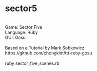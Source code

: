 # sector5
<br>
Game: Sector Five <br>
Language: Ruby<br>
GUI: Gosu<br>
<br>
Based on a Tutorial by Mark Sobkowicz<br>
https://github.com/chongkim/ttt-ruby-gosu<br>
<br>
ruby sector_five_scenes.rb 